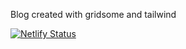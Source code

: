Blog created with gridsome and tailwind

[![Netlify Status](https://api.netlify.com/api/v1/badges/f200e04b-8e5c-49f2-b188-c3a79894997f/deploy-status)](https://app.netlify.com/sites/competent-gates-731ec8/deploys)